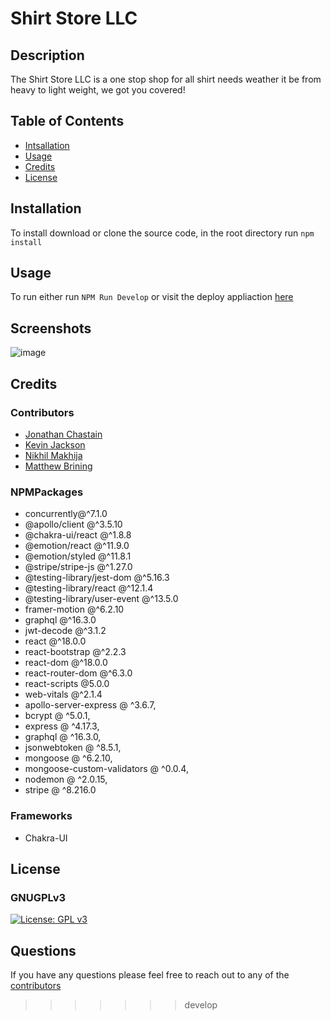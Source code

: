 # Shirt Store LLC

## Description
The Shirt Store LLC is a one stop shop for all shirt needs weather it be from heavy to light weight, we got you covered!

## Table of Contents

- [Intsallation](#installation)
- [Usage](#usage)
- [Credits](#credits)
- [License](#license)

## Installation

To install download or clone the source code, in the root directory run `npm install`

## Usage

To run either run `NPM Run Develop` or visit the deploy appliaction [here](https://agile-badlands-95727.herokuapp.com/)
## Screenshots
![image](https://i.imgur.com/qyUg9Fz.png)

## Credits

### Contributors

* [Jonathan Chastain](https://github.com/ChastainJon)
* [Kevin Jackson](https://github.com/kjjackson619)
* [Nikhil Makhija](https://github.com/nikmakhija)
* [Matthew Brining](https://github.com/MatthewBrining)

### NPMPackages
- concurrently@^7.1.0
- @apollo/client @^3.5.10
- @chakra-ui/react @^1.8.8
- @emotion/react @^11.9.0
- @emotion/styled @^11.8.1
- @stripe/stripe-js @^1.27.0
- @testing-library/jest-dom @^5.16.3
- @testing-library/react @^12.1.4
- @testing-library/user-event @^13.5.0
- framer-motion @^6.2.10
- graphql @^16.3.0
- jwt-decode @^3.1.2
- react @^18.0.0
- react-bootstrap @^2.2.3
- react-dom @^18.0.0
- react-router-dom @^6.3.0
- react-scripts @5.0.0
- web-vitals @^2.1.4
- apollo-server-express @ ^3.6.7,
- bcrypt @ ^5.0.1,
- express @ ^4.17.3,
- graphql @ ^16.3.0,
- jsonwebtoken @ ^8.5.1,
- mongoose @ ^6.2.10,
- mongoose-custom-validators @ ^0.0.4,
- nodemon @ ^2.0.15,
- stripe @ ^8.216.0

### Frameworks

- Chakra-UI
## License

### GNUGPLv3

[![License: GPL v3](https://img.shields.io/badge/License-GPLv3-blue.svg)](https://www.gnu.org/licenses/gpl-3.0)

## Questions

If you have any questions please feel free to reach out to any of the [contributors](#contributors)
>>>>>>> develop
